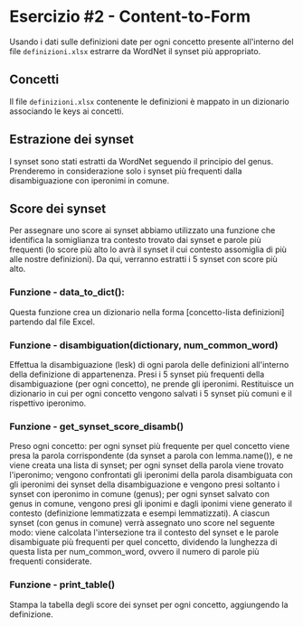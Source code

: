 # Esercizio #2 - Content-to-Form
Usando i dati sulle definizioni date per ogni concetto presente all'interno del file `definizioni.xlsx` estrarre da WordNet il synset più appropriato.

## Concetti
Il file `definizioni.xlsx` contenente le definizioni è mappato in un dizionario associando le keys ai concetti.  

## Estrazione dei synset
I synset sono stati estratti da WordNet seguendo il principio del genus.  
Prenderemo in considerazione solo i synset più frequenti dalla disambiguazione con iperonimi in comune. 

## Score dei synset
Per assegnare uno score ai synset abbiamo utilizzato una funzione che identifica la somiglianza tra contesto trovato dai synset e parole più frequenti (lo score più alto lo avrà il synset il cui contesto assomiglia di più alle nostre definizioni).
Da qui, verranno estratti i 5 synset con score più alto.

### Funzione - data_to_dict():
Questa funzione crea un dizionario nella forma [concetto-lista definizioni] partendo dal file Excel.

### Funzione - disambiguation(dictionary, num_common_word)
Effettua la disambiguazione (lesk) di ogni parola delle definizioni all'interno della definizione di appartenenza.
Presi i 5 synset più frequenti della disambiguazione (per ogni concetto), ne prende gli iperonimi. 
Restituisce un dizionario in cui per ogni concetto vengono salvati i 5 synset più comuni e il rispettivo iperonimo.

### Funzione - get_synset_score_disamb()
Preso ogni concetto: 
per ogni synset più frequente per quel concetto viene presa la parola corrispondente (da synset a parola con lemma.name()), e ne viene creata una lista di synset;
per ogni synset della parola viene trovato l'iperonimo;
vengono confrontati gli iperonimi della parola disambiguata con gli iperonimi dei synset della disambiguazione e vengono presi soltanto i synset con iperonimo in comune (genus);
per ogni synset salvato con genus in comune, vengono presi gli iponimi e dagli iponimi viene generato il contesto (definizione lemmatizzata e esempi lemmatizzati).
A ciascun synset (con genus in comune) verrà assegnato uno score nel seguente modo:
viene calcolata l'intersezione tra il contesto del synset e le parole disambiguate più frequenti per quel concetto, dividendo la lunghezza di questa lista per num_common_word, ovvero il numero di parole più frequenti considerate.

### Funzione - print_table()
Stampa la tabella degli score dei synset per ogni concetto, aggiungendo la definizione.

